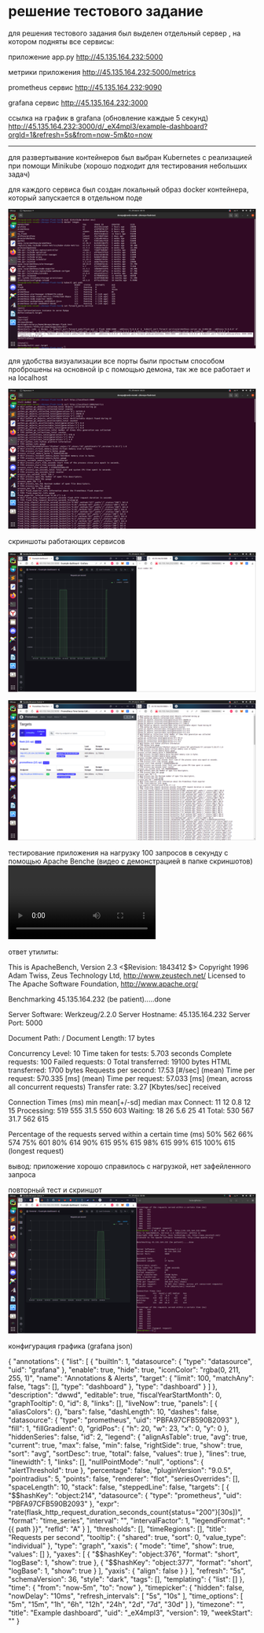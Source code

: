 # решение тестового задание

для решения тестового задания был выделен отдельный сервер , на котором подняты все сервисы:

приложение app.py
http://45.135.164.232:5000

метрики приложения
http://45.135.164.232:5000/metrics

prometheus сервис
http://45.135.164.232:9090

grafana сервис
http://45.135.164.232:3000

ссылка на график в grafana  (обновление каждые 5 секунд)
http://45.135.164.232:3000/d/_eX4mpl3/example-dashboard?orgId=1&refresh=5s&from=now-5m&to=now

_____________________________________________________________________________________________________________

для развертывание контейнеров был выбран Kubernetes с реализацией при помощи Minikube (хорошо подходит для тестирования небольших задач)

для каждого сервиса был создан локальный образ docker контейнера, который запускается в отдельном поде 

![ScreenShot](/screenshots/1.png)

для удобства визуализации все порты были простым способом проброшены на основной ip c помощью демона, так же все работает и на localhost


![ScreenShot](/screenshots/5.png)



скриншоты работающих сервисов

![ScreenShot](/screenshots/3.png)

![ScreenShot](/screenshots/4.png)


тестирование приложения на нагрузку 100 запросов в секундy с помощью Apache Benche (видео с демонстрацией в папке скриншотов)
![Watch the video](https://disk.yandex.ru/client/disk/тест%20девопс?idApp=client&dialog=slider&idDialog=%2Fdisk%2Fтест%20девопс%2Fsimplescreenrecorder-2022-07-29_00.30.16.mkv)


ответ утилиты:

This is ApacheBench, Version 2.3 <$Revision: 1843412 $>
Copyright 1996 Adam Twiss, Zeus Technology Ltd, http://www.zeustech.net/
Licensed to The Apache Software Foundation, http://www.apache.org/

Benchmarking 45.135.164.232 (be patient).....done


Server Software:        Werkzeug/2.2.0
Server Hostname:        45.135.164.232
Server Port:            5000

Document Path:          /
Document Length:        17 bytes

Concurrency Level:      10
Time taken for tests:   5.703 seconds
Complete requests:      100
Failed requests:        0
Total transferred:      19100 bytes
HTML transferred:       1700 bytes
Requests per second:    17.53 [#/sec] (mean)
Time per request:       570.335 [ms] (mean)
Time per request:       57.033 [ms] (mean, across all concurrent requests)
Transfer rate:          3.27 [Kbytes/sec] received

Connection Times (ms)
              min  mean[+/-sd] median   max
Connect:       11   12   0.8     12      15
Processing:   519  555  31.5    550     603
Waiting:       18   26   5.6     25      41
Total:        530  567  31.7    562     615

Percentage of the requests served within a certain time (ms)
  50%    562
  66%    574
  75%    601
  80%    614
  90%    615
  95%    615
  98%    615
  99%    615
 100%    615 (longest request)

вывод: приложение хорошо справилось с нагрузкой, нет зафейленного запроса


повторный тест и скриншот
![ScreenShot](/screenshots/7.png)


конфигурация графика (grafana json)

{
  "annotations": {
    "list": [
      {
        "builtIn": 1,
        "datasource": {
          "type": "datasource",
          "uid": "grafana"
        },
        "enable": true,
        "hide": true,
        "iconColor": "rgba(0, 211, 255, 1)",
        "name": "Annotations & Alerts",
        "target": {
          "limit": 100,
          "matchAny": false,
          "tags": [],
          "type": "dashboard"
        },
        "type": "dashboard"
      }
    ]
  },
  "description": "dwwd",
  "editable": true,
  "fiscalYearStartMonth": 0,
  "graphTooltip": 0,
  "id": 8,
  "links": [],
  "liveNow": true,
  "panels": [
    {
      "aliasColors": {},
      "bars": false,
      "dashLength": 10,
      "dashes": false,
      "datasource": {
        "type": "prometheus",
        "uid": "PBFA97CFB590B2093"
      },
      "fill": 1,
      "fillGradient": 0,
      "gridPos": {
        "h": 20,
        "w": 23,
        "x": 0,
        "y": 0
      },
      "hiddenSeries": false,
      "id": 2,
      "legend": {
        "alignAsTable": true,
        "avg": true,
        "current": true,
        "max": false,
        "min": false,
        "rightSide": true,
        "show": true,
        "sort": "avg",
        "sortDesc": true,
        "total": false,
        "values": true
      },
      "lines": true,
      "linewidth": 1,
      "links": [],
      "nullPointMode": "null",
      "options": {
        "alertThreshold": true
      },
      "percentage": false,
      "pluginVersion": "9.0.5",
      "pointradius": 5,
      "points": false,
      "renderer": "flot",
      "seriesOverrides": [],
      "spaceLength": 10,
      "stack": false,
      "steppedLine": false,
      "targets": [
        {
          "$$hashKey": "object:214",
          "datasource": {
            "type": "prometheus",
            "uid": "PBFA97CFB590B2093"
          },
          "expr": "rate(flask_http_request_duration_seconds_count{status=\"200\"}[30s])",
          "format": "time_series",
          "interval": "",
          "intervalFactor": 1,
          "legendFormat": "{{ path }}",
          "refId": "A"
        }
      ],
      "thresholds": [],
      "timeRegions": [],
      "title": "Requests per second",
      "tooltip": {
        "shared": true,
        "sort": 0,
        "value_type": "individual"
      },
      "type": "graph",
      "xaxis": {
        "mode": "time",
        "show": true,
        "values": []
      },
      "yaxes": [
        {
          "$$hashKey": "object:376",
          "format": "short",
          "logBase": 1,
          "show": true
        },
        {
          "$$hashKey": "object:377",
          "format": "short",
          "logBase": 1,
          "show": true
        }
      ],
      "yaxis": {
        "align": false
      }
    }
  ],
  "refresh": "5s",
  "schemaVersion": 36,
  "style": "dark",
  "tags": [],
  "templating": {
    "list": []
  },
  "time": {
    "from": "now-5m",
    "to": "now"
  },
  "timepicker": {
    "hidden": false,
    "nowDelay": "10ms",
    "refresh_intervals": [
      "5s",
      "10s"
    ],
    "time_options": [
      "5m",
      "15m",
      "1h",
      "6h",
      "12h",
      "24h",
      "2d",
      "7d",
      "30d"
    ]
  },
  "timezone": "",
  "title": "Example dashboard",
  "uid": "_eX4mpl3",
  "version": 19,
  "weekStart": ""
}
